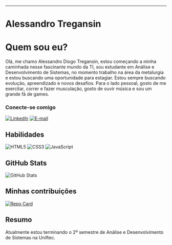 
---

# Alessandro Tregansin

# Quem sou eu?
Olá, me chamo Alessandro Diogo Tregansin, estou começando a minha caminhada nesse fascinante mundo da TI, sou estudante em Análise e Desenvolvimento de Sistemas, no momento trabalho na área da metalurgia e estou buscando uma oportunidade para estagiar. Estou sempre buscando evolução, apreendizado e novos desafios.
Para o lado pessoal, gosto de me exercitar, correr e fazer musculação, gosto de ouvir música e sou um grande fã de games.

### Conecte-se comigo
[![LinkedIn](https://img.shields.io/badge/LinkedIn-000?style=for-the-badge&logo=linkedin&logoColor=0E76A8)](https://www.linkedin.com/in/alessandro-diogo-tregansin-67178599/)
[![E-mail](https://img.shields.io/badge/-Gmail-FF0000?style=flat-square&labelColor=FF0000&logo=gmail&logoColor=white&link=LINK-DO-SEU-GMAIL)](mailto:alessandrotregansin@gmail.com)

## Habilidades
![HTML5](https://img.shields.io/badge/HTML5-000?style=for-the-badge&logo=html5)
![CSS3](https://img.shields.io/badge/CSS3-000?style=for-the-badge&logo=css3&logoColor=264CE4)
![JavaScript](https://img.shields.io/badge/JavaScript-000?style=for-the-badge&logo=javascript)

## GitHub Stats
![GitHub Stats](https://github-readme-stats.vercel.app/api?username=Alemetall&theme=transparent&bg_color=000&border_color=30A3DC&show_icons=true&icon_color=30A3DC&title_color=E94D5F&text_color=FFF)

## Minhas contribuições
[![Repo Card](https://github-readme-stats.vercel.app/api/pin/?username=Alemetall&repo=dio-lab-open-source&bg_color=000&border_color=30A3DC&show_icons=true&icon_color=30A3DC&title_color=E94D5F&text_color=FFF)](https://github.com/AlessandroGZaros/dio-lab-open-source)

## Resumo

Atualmente estou terminando o 2º semestre de Análise e Desenvolvimento de Sistemas na Uniftec.